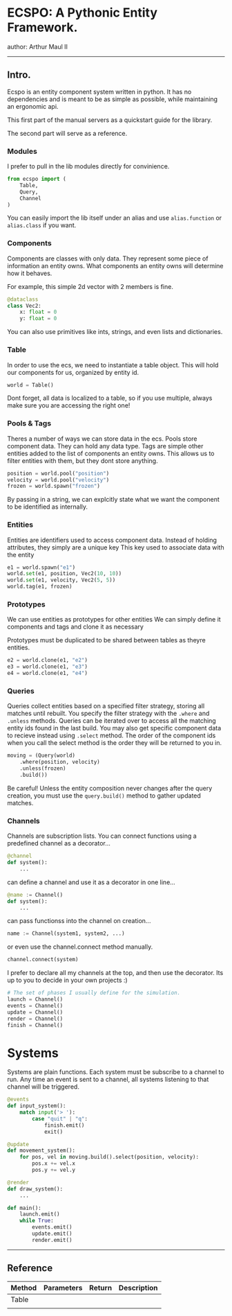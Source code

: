 # ECSPO: A Pythonic Entity Framework.
author: Arthur Maul II

---

## Intro.
Ecspo is an entity component system written in python.
It has no dependencies and is meant to be as simple as possible,
while maintaining an ergonomic api.

This first part of the manual servers as a quickstart guide for the library.

The second part will serve as a reference.

### Modules
I prefer to pull in the lib modules directly for convinience.

```py
from ecspo import (
    Table,
    Query,
    Channel
)
```

You can easily import the lib itself under an alias and use `alias.function` or `alias.class` if you want.

### Components
Components are classes with only data.
They represent some piece of information an entity owns.
What components an entity owns will determine how it behaves.

For example, this simple 2d vector with 2 members is fine.

```py
@dataclass
class Vec2:
    x: float = 0
    y: float = 0
```

You can also use primitives like ints, strings, and even lists and dictionaries.

### Table
In order to use the ecs, we need to instantiate a table object.
This will hold our components for us, organized by entity id.

```py
world = Table()
```

Dont forget, all data is localized to a table, so if you use multiple, always make sure you are accessing the right one!

### Pools & Tags
Theres a number of ways we can store data in the ecs.
Pools store component data. They can hold any data type.
Tags are simple other entities added to the list of components an entity owns.
This allows us to filter entities with them, but they dont store anything.


```py
position = world.pool("position")
velocity = world.pool("velocity")
frozen = world.spawn("frozen")
```

By passing in a string, we can explcitly state what we want the component to be identified as internally.

### Entities
Entities are identifiers used to access component data.
Instead of holding attributes, they simply are a unique key
This key used to associate data with the entity

```py
e1 = world.spawn("e1")
world.set(e1, position, Vec2(10, 10))
world.set(e1, velocity, Vec2(5, 5))
world.tag(e1, frozen)
```

### Prototypes
We can use entities as prototypes for other entities
We can simply define it components and tags and clone it as necessary

Prototypes must be duplicated to be shared between tables as theyre entities.

```py
e2 = world.clone(e1, "e2")
e3 = world.clone(e1, "e3")
e4 = world.clone(e1, "e4")
```

### Queries
Queries collect entities based on a specified filter strategy, storing all matches until rebuilt.
You specify the filter strategy with the `.where` and `.unless` methods.
Queries can be iterated over to access all the matching entity ids found in the last build.
You may also get specific component data to recieve instead using `.select` method.
The order of the component ids when you call the select method is the order they will be returned to you in.

```py
moving = (Query(world)
    .where(position, velocity)
    .unless(frozen)
    .build())
```

Be careful! Unless the entity composition never changes after the query creation, you must use the `query.build()` method to gather updated matches.

### Channels
Channels are subscription lists.
You can connect functions using a predefined channel as a decorator... 

```py
@channel
def system():
    ...
```

can define a channel and use it as a decorator in one line...

```py
@name := Channel()
def system():
    ...
```

can pass functionss into the channel on creation...

```py
name := Channel(system1, system2, ...)
```

or even use the channel.connect method manually.

```py
channel.connect(system)
```

I prefer to declare all my channels at the top, and then use the decorator.
Its up to you to decide in your own projects :)

```py
# The set of phases I usually define for the simulation.
launch = Channel()
events = Channel()
update = Channel()
render = Channel()
finish = Channel()
```

# Systems
Systems are plain functions.
Each system must be subscribe to a channel to run.
Any time an event is sent to a channel,
all systems listening to that channel will be triggered.

```py
@events
def input_system():
    match input('> '):
        case "quit" | "q":
            finish.emit()
            exit()

@update
def movement_system():
    for pos, vel in moving.build().select(position, velocity):
        pos.x += vel.x
        pos.y += vel.y

@render
def draw_system():
    ...

def main():
    launch.emit()
    while True:
        events.emit()
        update.emit()
        render.emit()
```

---

## Reference

| Method | Parameters | Return | Description |
| --- | --- | --- | --- |
| Table |
| | | |

